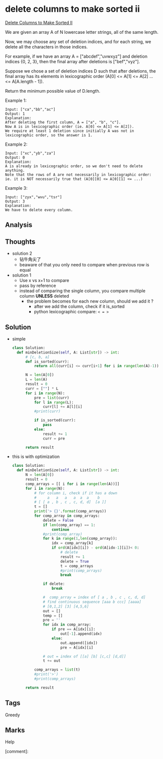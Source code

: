 #  delete columns to make sorted ii

[Delete Columns to Make Sorted II](https://leetcode.com/problems/delete-columns-to-make-sorted-ii)

We are given an array A of N lowercase letter strings, all of the same length.

Now, we may choose any set of deletion indices, and for each string, we delete all the characters in those indices.

For example, if we have an array A = \["abcdef","uvwxyz"\] and deletion indices {0, 2, 3}, then the final array after deletions is \["bef","vyz"\].

Suppose we chose a set of deletion indices D such that after deletions, the final array has its elements in lexicographic order \(A\[0\] &lt;= A\[1\] &lt;= A\[2\] ... &lt;= A\[A.length - 1\]\).

Return the minimum possible value of D.length.

Example 1:

```text
Input: ["ca","bb","ac"]
Output: 1
Explanation: 
After deleting the first column, A = ["a", "b", "c"].
Now A is in lexicographic order (ie. A[0] <= A[1] <= A[2]).
We require at least 1 deletion since initially A was not in lexicographic order, so the answer is 1.
```

Example 2:

```text
Input: ["xc","yb","za"]
Output: 0
Explanation: 
A is already in lexicographic order, so we don't need to delete anything.
Note that the rows of A are not necessarily in lexicographic order:
ie. it is NOT necessarily true that (A[0][0] <= A[0][1] <= ...)
```

Example 3:

```text
Input: ["zyx","wvu","tsr"]
Output: 3
Explanation: 
We have to delete every column.
```

## Analysis

## Thoughts

* solution 2
  * 钻牛角尖了
  * beaware of that you only need to compare when previous row is equal 
* solution 1
  * Use x vs x+1 to compare 
  * pass by reference 
  * instead of comparing the single column, you compare multiple column **UNLESS**  deleted
    * the problem becomes for each new column, should we add it ? 
      * after we add the column, check if it is\_sorted
      * python lexicographic compare: `< = >`

## Solution

* simple

  ```python
  class Solution:
    def minDeletionSize(self, A: List[str]) -> int:
        # [c, b, a]
        def is_sorted(curr):
            return all(curr[i] <= curr[i+1] for i in range(len(A)-1))

        N = len(A[0])
        L = len(A)
        result = 0
        curr = [""] * L        
        for i in range(N):            
            pre = list(curr)
            for l in range(L):
                curr[l] += A[l][i]
            #print(curr)

            if is_sorted(curr):
                pass
            else:
                result += 1
                curr = pre

        return result
  ```

* this is with optimization

  ```python
  class Solution:
    def minDeletionSize(self, A: List[str]) -> int:
        N = len(A[0])
        result = 0
        comp_arrays = [[ i for i in range(len(A))]]
        for i in range(N):
            # for column i, check if it has a down 
            #     a   a   a   a  a  a    b
            # [ [ a , b , c , c, d, d]  [a ]]
            t = []
            print('> {}'.format(comp_arrays))
            for comp_array in comp_arrays:
                delete = False
                if len(comp_array) == 1:
                    continue
                #print(comp_array)
                for k in range(1,len(comp_array)):
                    idx = comp_array[k] 
                    if ord(A[idx][i]) - ord(A[idx-1][i])< 0:
                        # delete 
                        result += 1
                        delete = True
                        t = comp_arrays
                        #print(comp_arrays)
                        break

                if delete:
                    break 

                #  comp_array = index of [ a , b , c , c, d, d]
                # find continuous sequence [aaa b ccc] [aaaa]
                # [0,1,2] [3] [4,5,6]
                out = []
                temp = []
                pre = ''
                for idx in comp_array:
                    if pre == A[idx][i]:
                        out[-1].append(idx)
                    else:
                        out.append([idx])
                        pre = A[idx][i]

                # out = index of [[a] [b] [c,c] [d,d]]
                t += out

            comp_arrays = list(t)
            #print('>')
            #print(comp_arrays)

        return result
  ```

## Tags

Greedy

## Marks

Help

\[comment\]: 

